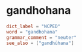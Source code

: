 # gandhohana

``` toml
dict_label = "NCPED"
word = "gandhohana"
grammar_comment = "neuter"
see_also = ["gandhūhana"]
```

